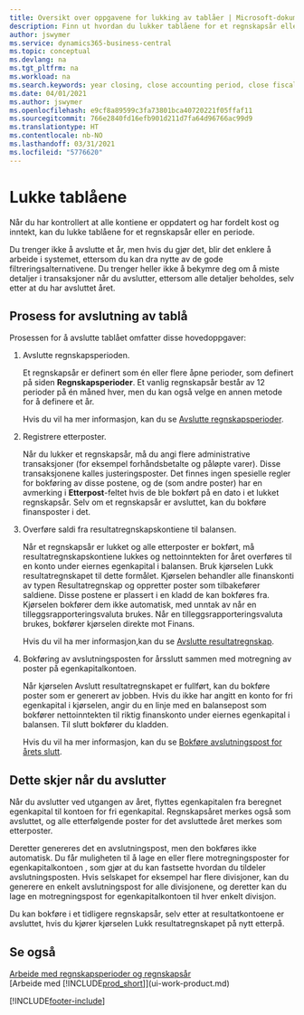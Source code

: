 ```yaml
---
title: Oversikt over oppgavene for lukking av tablåer | Microsoft-dokumentasjon
description: Finn ut hvordan du lukker tablåene for et regnskapsår eller en regnskapsperiode, og hva som skjer etter at du har lukket ved utgangen av året.
author: jswymer
ms.service: dynamics365-business-central
ms.topic: conceptual
ms.devlang: na
ms.tgt_pltfrm: na
ms.workload: na
ms.search.keywords: year closing, close accounting period, close fiscal year, bank account detailed trial balance
ms.date: 04/01/2021
ms.author: jswymer
ms.openlocfilehash: e9cf8a89599c3fa73801bca40720221f05ffaf11
ms.sourcegitcommit: 766e2840fd16efb901d211d7fa64d96766ac99d9
ms.translationtype: HT
ms.contentlocale: nb-NO
ms.lasthandoff: 03/31/2021
ms.locfileid: "5776620"
---
```

# <a name="closing-the-books"></a>Lukke tablåene
Når du har kontrollert at alle kontiene er oppdatert og har fordelt kost og inntekt, kan du lukke tablåene for et regnskapsår eller en periode.

Du trenger ikke å avslutte et år, men hvis du gjør det, blir det enklere å arbeide i systemet, ettersom du kan dra nytte av de gode filtreringsalternativene. Du trenger heller ikke å bekymre deg om å miste detaljer i transaksjoner når du avslutter, ettersom alle detaljer beholdes, selv etter at du har avsluttet året.

## <a name="closing-book-process"></a>Prosess for avslutning av tablå
Prosessen for å avslutte tablået omfatter disse hovedoppgaver:

1. Avslutte regnskapsperioden.

    Et regnskapsår er definert som én eller flere åpne perioder, som definert på siden **Regnskapsperioder**. Et vanlig regnskapsår består av 12 perioder på én måned hver, men du kan også velge en annen metode for å definere et år.

    Hvis du vil ha mer informasjon, kan du se [Avslutte regnskapsperioder](year-close-account-periods.md).
2. Registrere etterposter.

    Når du lukker et regnskapsår, må du angi flere administrative transaksjoner (for eksempel forhåndsbetalte og påløpte varer). Disse transaksjonene kalles justeringsposter. Det finnes ingen spesielle regler for bokføring av disse postene, og de (som andre poster) har en avmerking i **Etterpost**-feltet hvis de ble bokført på en dato i et lukket regnskapsår. Selv om et regnskapsår er avsluttet, kan du bokføre finansposter i det.
3. Overføre saldi fra resultatregnskapskontiene til balansen.

    Når et regnskapsår er lukket og alle etterposter er bokført, må resultatregnskapskontiene lukkes og nettoinntekten for året overføres til en konto under eiernes egenkapital i balansen. Bruk kjørselen Lukk resultatregnskapet til dette formålet. Kjørselen behandler alle finanskonti av typen Resultatregnskap og oppretter poster som tilbakefører saldiene. Disse postene er plassert i en kladd de kan bokføres fra. Kjørselen bokfører dem ikke automatisk, med unntak av når en tilleggsrapporteringsvaluta brukes. Når en tilleggsrapporteringsvaluta brukes, bokfører kjørselen direkte mot Finans.

    Hvis du vil ha mer informasjon,kan du se [Avslutte resultatregnskap](year-close-income-statement.md).
4. Bokføring av avslutningsposten for årsslutt sammen med motregning av poster på egenkapitalkontoen.

    Når kjørselen Avslutt resultatregnskapet er fullført, kan du bokføre poster som er generert av jobben. Hvis du ikke har angitt en konto for fri egenkapital i kjørselen, angir du en linje med en balansepost som bokfører nettoinntekten til riktig finanskonto under eiernes egenkapital i balansen. Til slutt bokfører du kladden.

    Hvis du vil ha mer informasjon, kan du se [Bokføre avslutningspost for årets slutt](year-how-post-year-end-close-entry.md).

## <a name="what-happens-when-you-close"></a>Dette skjer når du avslutter
Når du avslutter ved utgangen av året, flyttes egenkapitalen fra beregnet egenkapital til kontoen for fri egenkapital. Regnskapsåret merkes også som avsluttet, og alle etterfølgende poster for det avsluttede året merkes som etterposter.

Deretter genereres det en avslutningspost, men den bokføres ikke automatisk. Du får muligheten til å lage en eller flere motregningsposter for egenkapitalkontoen , som gjør at du kan fastsette hvordan du tildeler avslutningsposten. Hvis selskapet for eksempel har flere divisjoner, kan du generere en enkelt avslutningspost for alle divisjonene, og deretter kan du lage en motregningspost for egenkapitalkontoen til hver enkelt divisjon.

Du kan bokføre i et tidligere regnskapsår, selv etter at resultatkontoene er avsluttet, hvis du kjører kjørselen Lukk resultatregnskapet på nytt etterpå.

## <a name="see-also"></a>Se også

[Arbeide med regnskapsperioder og regnskapsår](finance-accounting-periods-and-fiscal-years.md)  
[Arbeide med [!INCLUDE[prod_short](includes/prod_short.md)]](ui-work-product.md)


[!INCLUDE[footer-include](includes/footer-banner.md)]